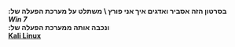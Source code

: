 <b> :בסרטון הזה אסביר ואדגים איך אני פורץ \ משתלט על מערכת הפעלה של </b>
<br>
<b><i> Win 7</i></b>
<br>
<b> :ונכבה אותה ממערכת הפעלה של </b> 
<br>
<b><u> Kali Linux</u></b>

